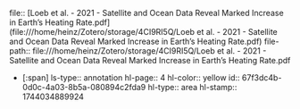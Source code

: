 file:: [Loeb et al. - 2021 - Satellite and Ocean Data Reveal Marked Increase in Earth’s Heating Rate.pdf](file:///home/heinz/Zotero/storage/4CI9RI5Q/Loeb et al. - 2021 - Satellite and Ocean Data Reveal Marked Increase in Earth’s Heating Rate.pdf)
file-path:: file:///home/heinz/Zotero/storage/4CI9RI5Q/Loeb et al. - 2021 - Satellite and Ocean Data Reveal Marked Increase in Earth’s Heating Rate.pdf

- [:span]
  ls-type:: annotation
  hl-page:: 4
  hl-color:: yellow
  id:: 67f3dc4b-0d0c-4a03-8b5a-080894c2fda9
  hl-type:: area
  hl-stamp:: 1744034889924